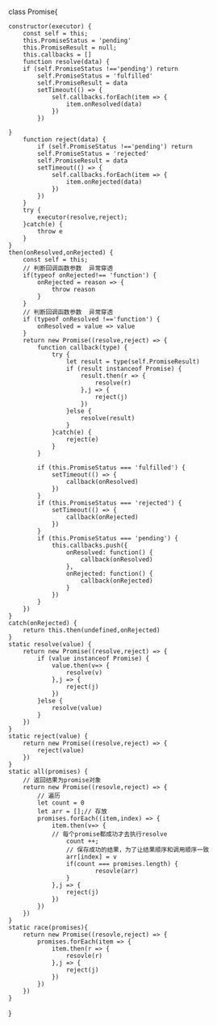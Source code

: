 
class Promise{

	constructor(executor) {
		const self = this;
		this.PromiseStatus = 'pending'
		this.PromiseResult = null;
		this.callbacks = []
		function resolve(data) {
		if (self.PromiseStatus !=='pending') return
			self.PromiseStatus = 'fulfilled'
			self.PromiseResult = data
			setTimeout(() => {
				self.callbacks.forEach(item => {
					item.onResolved(data)
				})
			})

	}
        function reject(data) {
            if (self.PromiseStatus !=='pending') return
            self.PromiseStatus = 'rejected'
            self.PromiseResult = data
            setTimeout(() => {
                self.callbacks.forEach(item => {
                    item.onRejected(data)
                })
            })
        }
        try {
            executor(resolve,reject);
        }catch(e) {
            throw e
        }  
    }
    then(onResolved,onRejected) {
        const self = this;
        // 判断回调函数参数  异常穿透
        if(typeof onRejected!== 'function') {
            onRejected = reason => {
                throw reason
            }
        }
        // 判断回调函数参数  异常穿透
        if (typeof onResolved !=='function') {
            onResolved = value => value
        }
        return new Promise((resolve,reject) => {
            function callback(type) {
                try {
                    let result = type(self.PromiseResult)
                    if (result instanceof Promise) {
                        result.then(r => {
                            resolve(r)
                        },j => {
                            reject(j)
                        })
                    }else {
                        resolve(result)
                    }
                }catch(e) {
                    reject(e)
                }
            }
    
            if (this.PromiseStatus === 'fulfilled') {
                setTimeout(() => {
                    callback(onResolved)
                })    
            }
            if (this.PromiseStatus === 'rejected') {
                setTimeout(() => {
                    callback(onRejected)
                })
            }
            if (this.PromiseStatus === 'pending') {
                this.callbacks.push({
                    onResolved: function() {
                        callback(onResolved)
                    },
                    onRejected: function() {
                        callback(onRejected)
                    }
                })
            }
        })
    }
    catch(onRejected) {
        return this.then(undefined,onRejected)
    }
    static resolve(value) {
        return new Promise((resolve,reject) => {
            if (value instanceof Promise) {
                value.then(v=> {
                    resolve(v)
                },j => {
                    reject(j)
                })
            }else {
                resolve(value)
            }
        })
    }
    static reject(value) {
        return new Promise((resolve,reject) => {
            reject(value)
        })
    }
    static all(promises) {
        // 返回结果为promise对象
        return new Promise((resovle,reject) => {
            // 遍历
            let count = 0
            let arr = [];// 存放
            promises.forEach((item,index) => {
                item.then(v=> {
                // 每个promise都成功才去执行resolve
                    count ++;
                    // 保存成功的结果，为了让结果顺序和调用顺序一致
                    arr[index] = v
                    if(count === promises.length) {
                            resovle(arr)
                    }
                },j => {
                    reject(j)
                })
            })
        })
    }
    static race(promises){
        return new Promise((resovle,reject) => {
            promises.forEach(item => {
                item.then(r => {
                    resovle(r)
                },j => {
                    reject(j)
                })
            })
        })
    }

}
